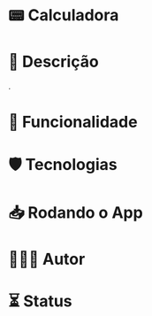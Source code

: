 # 📟 Calculadora

# 📝 Descrição
.
# 🏹 Funcionalidade 

# 🛡 Tecnologias 

# 📥 Rodando o App

# 👨🏿‍🚀 Autor 

# ⏳ Status

